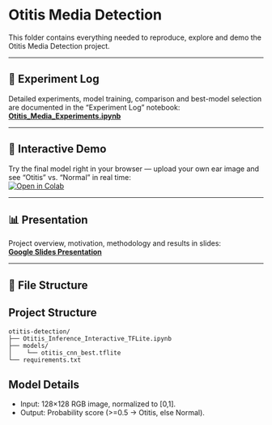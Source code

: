# Otitis Media Detection

This folder contains everything needed to reproduce, explore and demo the Otitis Media Detection project.

---

## 📓 Experiment Log

Detailed experiments, model training, comparison and best-model selection are documented in the “Experiment Log” notebook:  
**[Otitis_Media_Experiments.ipynb](./Otitis_Media_Experiments.ipynb)**

---

## 🎯 Interactive Demo

Try the final model right in your browser — upload your own ear image and see “Otitis” vs. “Normal” in real time:  
[![Open in Colab](https://colab.research.google.com/assets/colab-badge.svg)](https://colab.research.google.com/drive/1waInlrtFBBrWfZmx-O57O9EB3INjh8Hd?usp=sharing)


---

## 📊 Presentation

Project overview, motivation, methodology and results in slides:  
**[Google Slides Presentation](https://docs.google.com/presentation/d/1gsz0eFgTKw0zCEPLxbT97Wyz9BMc4WxRIgOsalq3pnc/edit?usp=sharing)**

---

## 📂 File Structure



## Project Structure

```
otitis-detection/
├── Otitis_Inference_Interactive_TFLite.ipynb
├── models/
│    └── otitis_cnn_best.tflite
└── requirements.txt
```

## Model Details

- Input: 128×128 RGB image, normalized to [0,1].
- Output: Probability score (>=0.5 → Otitis, else Normal).
